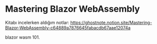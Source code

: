 # Mastering Blazor WebAssembly

Kitabı incelerken aldığım notlar:
https://ghostnote.notion.site/Mastering-Blazor-WebAssembly-c64889a7876645fabacdb67aae12074a

blazor wasm 101. 
